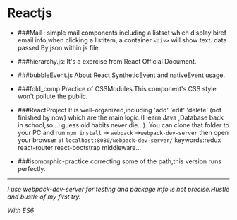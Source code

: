 # Reactjs

* ###Mail :
simple mail components including a listset which display biref email info,when clicking a listitem,
a container `<div>` will show text. data passed By json within js file.

* ###hierarchy.js:
It's a exercise from React Official Document.

* ###bubbleEvent.js
About React SyntheticEvent and nativeEvent usage.

* ###fold_comp
Practice of CSSModules.This component's CSS style won't pollute the public.

* ###ReactProject
It is well-organized,including 'add' 'edit' 'delete' (not finished by now) which are the main logic.(I learn Java ,Database back in school,so...i guess old habits never die...).
You can clone that folder to your PC and run  `npm install` -> `webpack`
->`webpack-dev-server` then open your browser at 
`localhost:8080/webpack-dev-server/`
keywords:redux react-router react-bootstrap middleware...

* ###isomorphic-practice
correcting some of the path,this version runs perfectly.


***
*I use webpack-dev-server for testing and package info is not precise.Hustle and bustle of my first try.*  

*With ES6*

